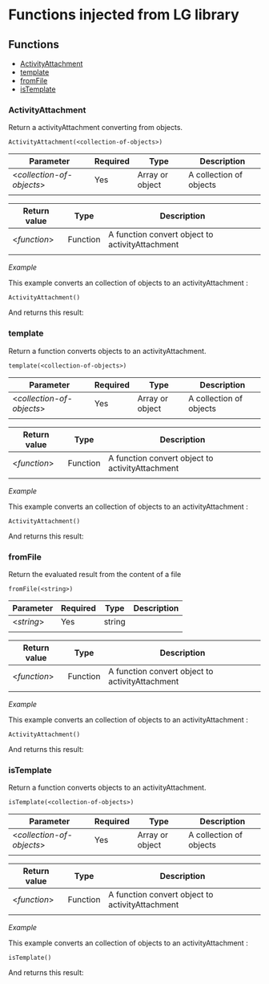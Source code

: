 # Functions injected from LG library

## Functions
- [ActivityAttachment](#ActivityAttachment)
- [template](#template)
- [fromFile](#fromFile)
- [isTemplate ](#isTemplate )


### ActivityAttachment

Return a activityAttachment converting from objects.

```
ActivityAttachment(<collection-of-objects>)
```

| Parameter | Required | Type | Description |
| --------- | -------- | ---- | ----------- |
| <*collection-of-objects*> | Yes | Array or object  | A collection of objects|
|||||

| Return value | Type | Description |
| ------------ | -----| ----------- |
| <*function*> | Function | A function convert object to activityAttachment |
||||

*Example*

This example converts an collection of objects to an activityAttachment :

```
ActivityAttachment()
```

And returns this result:

### template

Return a function converts objects to an activityAttachment.

```
template(<collection-of-objects>)
```

| Parameter | Required | Type | Description |
| --------- | -------- | ---- | ----------- |
| <*collection-of-objects*> | Yes | Array or object  | A collection of objects|
|||||

| Return value | Type | Description |
| ------------ | -----| ----------- |
| <*function*> | Function | A function convert object to activityAttachment |
||||

*Example*

This example converts an collection of objects to an activityAttachment :

```
ActivityAttachment()
```

And returns this result:

### fromFile

Return the evaluated result from the content of a file

```
fromFile(<string>)
```

| Parameter | Required | Type | Description |
| --------- | -------- | ---- | ----------- |
| <*string*> | Yes | string  |  |
|||||

| Return value | Type | Description |
| ------------ | -----| ----------- |
| <*function*> | Function | A function convert object to activityAttachment |
||||

*Example*

This example converts an collection of objects to an activityAttachment :

```
ActivityAttachment()
```

And returns this result:

### isTemplate

Return a function converts objects to an activityAttachment.

```
isTemplate(<collection-of-objects>)
```

| Parameter | Required | Type | Description |
| --------- | -------- | ---- | ----------- |
| <*collection-of-objects*> | Yes | Array or object  | A collection of objects|
|||||

| Return value | Type | Description |
| ------------ | -----| ----------- |
| <*function*> | Function | A function convert object to activityAttachment |
||||

*Example*

This example converts an collection of objects to an activityAttachment :

```
isTemplate()
```

And returns this result:
